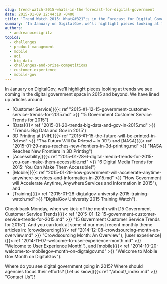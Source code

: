 ```yaml
---
slug: trend-watch-2015-whats-in-the-forecast-for-digital-government
date: 2015-01-09 12:44:18 -0400
title: 'Trend Watch 2015: What&#8217;s in the Forecast for Digital Government?'
summary: 'In January on DigitalGov, we’ll highlight pieces looking at trends we see coming in the digital government space in 2015 and beyond. We have lined up articles around: Customer Service Data 3D Printing at NIH and NASA Accessibility Mobile, and Training. Check back Monday, when we kick-off the month with 15 Government Customer Service Trends.'
authors:
  - andreanocesigritz
topics:
  - challenges
  - product-management
  - mobile
  - aoi
  - big-data
  - challenges-and-prize-competitions
  - customer-experience
  - mobile-gov
---
```


In January on DigitalGov, we’ll highlight pieces looking at trends we see coming in the digital government space in 2015 and beyond. We have lined up articles around:

  * [Customer Service]({{< ref "2015-01-12-15-government-customer-service-trends-for-2015.md" >}} "15 Government Customer Service Trends for 2015")
  * [Data]({{< ref "2015-01-20-trends-big-data-and-gov-in-2015.md" >}} "Trends: Big Data and Gov in 2015")
  * 3D Printing at [NIH]({{< ref "2015-01-15-the-future-will-be-printed-in-3d.md" >}} "The Future Will Be Printed – in 3D") and [NASA]({{< ref "2015-01-29-nasa-reaches-new-frontiers-in-3d-printing.md" >}} "NASA Reaches New Frontiers in 3D Printing")
  * [Accessibility]({{< ref "2015-01-28-6-digital-media-trends-for-2015-you-can-make-them-accessible.md" >}} "6 Digital Media Trends for 2015: You Can Make Them Accessible!")
  * [Mobile]({{< ref "2015-01-29-how-government-will-accelerate-anytime-anywhere-services-and-information-in-2015.md" >}} "How Government will Accelerate Anytime, Anywhere Services and Information in 2015"), and
  * [Training]({{< ref "2015-01-28-digitalgov-university-2015-training-watch.md" >}} "DigitalGov University 2015 Training Watch").

Check back Monday, when we kick-off the month with [15 Government Customer Service Trends]({{< ref "2015-01-12-15-government-customer-service-trends-for-2015.md" >}} "15 Government Customer Service Trends for 2015"). And you can look at some of our most recent monthly theme articles in: [crowdsourcing]({{< ref "2014-12-08-crowdsourcing-month-an-overview.md" >}} "Crowdsourcing Month: An Overview"), [user experience]({{< ref "2014-11-07-welcome-to-user-experience-month.md" >}} "Welcome to User Experience Month!"), and [mobile]({{< ref "2014-10-20-welcome-to-mobilegov-month-on-digitalgov.md" >}} "Welcome to Mobile Gov Month on DigitalGov").

Where do you see digital government going in 2015? Where should agencies focus their efforts? [Let us know]({{< ref "/about/_index.md" >}} "Contact Us")!